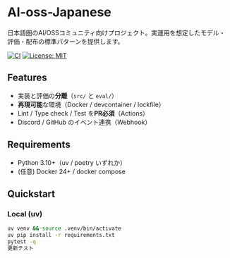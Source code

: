 # AI-oss-Japanese

日本語圏のAI/OSSコミュニティ向けプロジェクト。実運用を想定したモデル・評価・配布の標準パターンを提供します。

<!-- badges -->
[![CI](https://img.shields.io/badge/CI-GitHub_Actions-informational)](#)
[![License: MIT](https://img.shields.io/badge/License-MIT-green.svg)](LICENSE)

## Features
- 実装と評価の**分離**（`src/` と `eval/`）
- **再現可能**な環境（Docker / devcontainer / lockfile）
- Lint / Type check / Test を**PR必須**（Actions）
- Discord / GitHub のイベント連携（Webhook）

## Requirements
- Python 3.10+（uv / poetry いずれか）
- (任意) Docker 24+ / docker compose

## Quickstart
### Local (uv)
```bash
uv venv && source .venv/bin/activate
uv pip install -r requirements.txt
pytest -q
更新テスト
